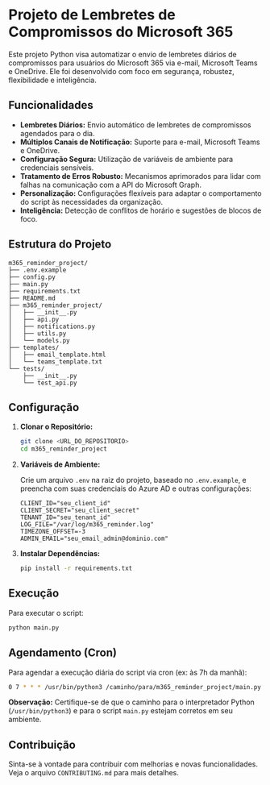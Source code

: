 # Projeto de Lembretes de Compromissos do Microsoft 365

Este projeto Python visa automatizar o envio de lembretes diários de compromissos para usuários do Microsoft 365 via e-mail, Microsoft Teams e OneDrive. Ele foi desenvolvido com foco em segurança, robustez, flexibilidade e inteligência.

## Funcionalidades

*   **Lembretes Diários:** Envio automático de lembretes de compromissos agendados para o dia.
*   **Múltiplos Canais de Notificação:** Suporte para e-mail, Microsoft Teams e OneDrive.
*   **Configuração Segura:** Utilização de variáveis de ambiente para credenciais sensíveis.
*   **Tratamento de Erros Robusto:** Mecanismos aprimorados para lidar com falhas na comunicação com a API do Microsoft Graph.
*   **Personalização:** Configurações flexíveis para adaptar o comportamento do script às necessidades da organização.
*   **Inteligência:** Detecção de conflitos de horário e sugestões de blocos de foco.

## Estrutura do Projeto

```
m365_reminder_project/
├── .env.example
├── config.py
├── main.py
├── requirements.txt
├── README.md
├── m365_reminder_project/
│   ├── __init__.py
│   ├── api.py
│   ├── notifications.py
│   ├── utils.py
│   └── models.py
├── templates/
│   ├── email_template.html
│   └── teams_template.txt
└── tests/
    ├── __init__.py
    └── test_api.py
```

## Configuração

1.  **Clonar o Repositório:**

    ```bash
    git clone <URL_DO_REPOSITORIO>
    cd m365_reminder_project
    ```

2.  **Variáveis de Ambiente:**

    Crie um arquivo `.env` na raiz do projeto, baseado no `.env.example`, e preencha com suas credenciais do Azure AD e outras configurações:

    ```
    CLIENT_ID="seu_client_id"
    CLIENT_SECRET="seu_client_secret"
    TENANT_ID="seu_tenant_id"
    LOG_FILE="/var/log/m365_reminder.log"
    TIMEZONE_OFFSET=-3
    ADMIN_EMAIL="seu_email_admin@dominio.com"
    ```

3.  **Instalar Dependências:**

    ```bash
    pip install -r requirements.txt
    ```

## Execução

Para executar o script:

```bash
python main.py
```

## Agendamento (Cron)

Para agendar a execução diária do script via cron (ex: às 7h da manhã):

```bash
0 7 * * * /usr/bin/python3 /caminho/para/m365_reminder_project/main.py >> /var/log/m365_reminder_cron.log 2>&1
```

**Observação:** Certifique-se de que o caminho para o interpretador Python (`/usr/bin/python3`) e para o script `main.py` estejam corretos em seu ambiente.

## Contribuição

Sinta-se à vontade para contribuir com melhorias e novas funcionalidades. Veja o arquivo `CONTRIBUTING.md` para mais detalhes.


